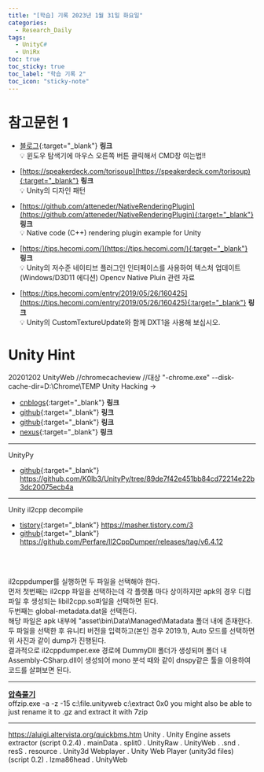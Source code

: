 ```yaml
---
title: "[학습] 기록 2023년 1월 31일 화요일"
categories:
  - Research_Daily
tags:
  - UnityC#
  - UniRx
toc: true
toc_sticky: true
toc_label: "학습 기록 2"
toc_icon: "sticky-note"
---
```


# 참고문헌 1

- [블로그](https://smprlab.tistory.com/24){:target="_blank"} **링크** <br>
    💡 윈도우 탐색기에 마우스 오른쪽 버튼 클릭해서 CMD창 여는법!!<br>

- [https://speakerdeck.com/torisoup](https://speakerdeck.com/torisoup){:target="_blank"} **링크** <br>
    💡 Unity의 디자인 패턴<br>

- [https://github.com/atteneder/NativeRenderingPlugin](https://github.com/atteneder/NativeRenderingPlugin){:target="_blank"} **링크** <br>
    💡 Native code (C++) rendering plugin example for Unity<br>

- [https://tips.hecomi.com/](https://tips.hecomi.com/){:target="_blank"} **링크** <br>
    💡 Unity의 저수준 네이티브 플러그인 인터페이스를 사용하여 텍스처 업데이트(Windows/D3D11 에디션) Opencv Native Pluin 관련 자료<br>

- [https://tips.hecomi.com/entry/2019/05/26/160425](https://tips.hecomi.com/entry/2019/05/26/160425){:target="_blank"} **링크** <br>
    💡 Unity의 CustomTextureUpdate와 함께 DXT1을 사용해 보십시오.<br>

# Unity Hint

20201202 UnityWeb
//chromecacheview
//대상 "-chrome.exe" --disk-cache-dir=D:\Chrome\TEMP
Unity Hacking ->

- [cnblogs](https://www.cnblogs.com/kekec/p/12175547.html){:target="_blank"} **링크** <br>
- [github](https://github.com/imadr/Unity-game-hacking){:target="_blank"} **링크** <br>
- [github](https://github.com/HearthSim/UnityPack){:target="_blank"} **링크** <br>
- [nexus](https://mh-nexus.de/en/downloads.php?product=HxD20){:target="_blank"} **링크** <br>

******
UnityPy
- [github](https://github.com/K0lb3/UnityPy/tree/89de7f42e451bb84cd72214e22b3dc20075ecb4a){:target="_blank"} https://github.com/K0lb3/UnityPy/tree/89de7f42e451bb84cd72214e22b3dc20075ecb4a <br>

******
Unity il2cpp decompile
- [tistory](https://masher.tistory.com/3){:target="_blank"} https://masher.tistory.com/3 <br>
- [github](https://github.com/Perfare/Il2CppDumper/releases/tag/v6.4.12){:target="_blank"} https://github.com/Perfare/Il2CppDumper/releases/tag/v6.4.12 
<br>
<br>

il2cppdumper를 실행하면 두 파일을 선택해야 한다.<br>
먼저 첫번째는 il2cpp 파일을 선택하는데 각 플렛폼 마다 상이하지만 apk의 경우 디컴파일 후 생성되는 libil2cpp.so파일을 선택하면 된다. <br>
두번째는 global-metadata.dat을 선택한다. <br>
해당 파일은 apk 내부에 "asset\bin\Data\Managed\Matadata 폴더 내에 존재한다.
두 파일을 선택한 후 유니티 버전을 입력하고(본인 경우 2019.1), Auto 모드를 선택하면 위 사진과 같이 dump가 진행된다. <br>
결과적으로 il2cppdumper.exe 경로에 DummyDll 폴더가 생성되며  폴더 내 Assembly-CSharp.dll이 생성되어 mono 분석 때와 같이 dnspy같은 툴을 이용하여 코드를 살펴보면 된다.

******
<b><u><span style="font-size:15px"> 압축풀기 </span></u></b><br>
offzip.exe -a -z -15 c:\file.unityweb c:\extract 0x0
you might also be able to just rename it to .gz and extract it with 7zip

******
https://aluigi.altervista.org/quickbms.htm
Unity . Unity Engine assets extractor (script 0.2.4) . mainData . split0 . UnityRaw . UnityWeb . .snd . resS . resource .
Unity3d Webplayer . Unity Web Player (unity3d files) (script 0.2) . lzma86head . UnityWeb

<!--
# 참고문헌 1

<b><u><span style="font-size:20px"> Microsoft Azure </span></u></b>
- [https://bluebirdofoz.hatenablog.com/](https://bluebirdofoz.hatenablog.com/){:target="_blank"} **링크** <br>
    💡 HatenaBlog MR관련 VR 관련 블로그 쓰는 일본인이다. Hololens2 관련 자료도있다.<br>

- [https://soramamenatan.hatenablog.com/archive](https://soramamenatan.hatenablog.com/archive){:target="_blank"} **링크** <br>
    💡 Unity Shader, UniRx, UniTask 등 볼게 많은 일본 블로그 <br>

- [https://qiita.com/KayaTakashiro/items/a4f5c638a58f386d6c0d](https://qiita.com/KayaTakashiro/items/a4f5c638a58f386d6c0d){:target="_blank"} **링크** <br>
    💡 UniTask를 사용한 마이크 볼륨 획득 및 wav 녹음 <br>

- [https://light11.hatenadiary.com/search?q=Unitask](https://light11.hatenadiary.com/search?q=Unitask){:target="_blank"} **링크** <br>
    💡 UniTask정보 수록 일본 블로그 <br>

- [https://yotiky.hatenablog.com/](https://yotiky.hatenablog.com/){:target="_blank"} **링크** <br>
    💡 UniTask정보 수록 일본 블로그 <br>

- [https://xrdnk.hateblo.jp/](https://xrdnk.hateblo.jp/){:target="_blank"} **링크** <br>
    💡 Unity ppt? 발표문서 수록 일본 블로그 <br>

- [https://www.nowsprinting.com/entry/2022/10/29/055523](https://www.nowsprinting.com/entry/2022/10/29/055523){:target="_blank"} **링크** <br>
    💡 Unity Test Framework v1.3에서 비동기 테스트 <br>

- [https://baba-s.hatenablog.com/entry/2022/02/16/090000](https://baba-s.hatenablog.com/entry/2022/02/16/090000){:target="_blank"} **링크** <br>
    💡 【Unity】Unity 에디터가 무겁다·Hold on 이나 Unity is busy 가 긴 때에 시험하는 것 33 선 <br>

- [https://ikorin2.hatenablog.jp/entry/2021/12/05/072126](https://ikorin2.hatenablog.jp/entry/2021/12/05/072126){:target="_blank"} **링크** <br>
    💡 (C#) async/await 이해하기 <br>

- [https://techblog.kayac.com/](https://techblog.kayac.com/){:target="_blank"} **링크** <br>
    💡 Unity 정보 수록 일본 블로그 <br>

- [https://someiyoshino.info/entry/2020/08/30/153135](https://someiyoshino.info/entry/2020/08/30/153135){:target="_blank"} **링크** <br>
    💡 비동기 메서드 소개: async/await 구문이 필요한 이유와 작동 방식 설명 <br>

- [https://b.hatena.ne.jp/q/Unitask?target=text](https://b.hatena.ne.jp/site/qiita.com/toRisouP){:target="_blank"} **링크** <br>
    💡 Unity 정보 수록 일본 블로그 <br>
    
- [https://www.hanachiru-blog.com/](https://www.hanachiru-blog.com/){:target="_blank"} **링크** <br>
    💡 Unity 정보 수록 일본 블로그 <br>

- [https://unityroom.com/](https://unityroom.com/){:target="_blank"} **링크** <br>
    💡 Unity 게임공유? 개발 블로그 <br>

- [https://www.matatabi-ux.com/entry/2022/01/20/100000](https://www.matatabi-ux.com/entry/2022/01/20/100000){:target="_blank"} **링크** <br>
    💡 Unity가 enum 값에서 사운드 소스 파일 경로를 가져오도록 허용 <br>

- [https://github.com/Haruma-K/UnityScreenNavigator](https://github.com/Haruma-K/UnityScreenNavigator){:target="_blank"} **링크** <br>
    💡 Github Unity Screen Navigator <br>

- [https://qiita.com/RYA234/items/ba73e6c37f1c39b1aeba](https://qiita.com/RYA234/items/ba73e6c37f1c39b1aeba){:target="_blank"} **링크** <br>
    💡 Qiita UniTask uGUI 단위 테스트 <br>    

- [https://qiita.com/dwl/items/9b9f51e404a8682c553b](https://qiita.com/dwl/items/9b9f51e404a8682c553b){:target="_blank"} **링크** <br>
    💡 Qiita UniTask로 간단한 프로세스를 빠르게 실행하고 결과를 문자열로 가져옵니다. <br>

- [https://qiita.com/dwl/items/9b9f51e404a8682c553b](https://qiita.com/dwl/items/9b9f51e404a8682c553b){:target="_blank"} **링크** <br>
    💡 Qiita UniTask Ver2, UniTaskAsyncEnumerable 요약 <br>

- [https://github.com/atteneder?tab=repositories](https://github.com/atteneder?tab=repositories){:target="_blank"} **링크** <br>
    💡 Github attender gltFast, DracoUnity, KtxUnity <br>

# 패키지 관리하기 Unitask, UniRx

<b><u><span style="font-size:20px">UniTask 패키지 메니저 추가하기 </span></u></b><br>
    com.cysharp.unitask@2.3.3 <br>
    https://github.com/Cysharp/UniTask.git?path=src/UniTask/Assets/Plugins/UniTask<br>

<b><u><span style="font-size:20px">UniRx 패키지 메니저 추가하기 </span></u></b><br> 
    com.neuecc.unirx@7.1.0<br>
    https://github.com/neuecc/UniRx.git?path=Assets/Plugins/UniRx/Scripts<br>

```json
{
    "name": "com.neuecc.unirx",
    "displayName": "UniRx",
    "version": "7.1.0",
    "unity": "2018.3",
    "description": "Reactive Extensions for Unity",
    "license": "MIT",
    "dependencies": {}
}
```

```json
    "com.cysharp.unitask": {
      "version": "https://github.com/Cysharp/UniTask.git?path=src/UniTask/Assets/Plugins/UniTask",
      "depth": 0,
      "source": "git",
      "dependencies": {},
      "hash": "73d86259ce31ce7f4dfe1d028ea1c3edf96c23e4"
    },
    "com.neuecc.unirx": {
      "version": "7.1.0",
      "depth": 0,
      "source": "registry",
      "dependencies": {},
      "url": "https://package.openupm.com"
    },

    "dependencies": {
        "com.cysharp.unitask": "https://github.com/Cysharp/UniTask.git?path=src/UniTask/Assets/Plugins/UniTask",
        "com.neuecc.unirx": "7.1.0"
    }
```

# Gltf 설치하기

- [glTFast github 문헌](https://github.com/atteneder/glTFast/blob/main/Documentation~/gltfast-1.md){:target="_blank"} **링크** <br>
    💡 https://github.com/atteneder/glTFast.git#gltfast-1 (note the # and the branch at the end). 

    패키지 메니저 추가 방법 <br>
    https://github.com/atteneder/glTFast.git#v5.0.0 <br>
    https://github.com/atteneder/DracoUnity.git#v4.0.2 <br> 
    https://gitlab.com/atteneder/ktxunity.git#2.2.3  (된다.) <br>


    [meshoptimizer decompression for Unity 0.1.0-preview.5](https://docs.unity3d.com/Packages/com.unity.meshopt.decompress@0.1/manual/index.html){:target="_blank"} <br>
    패키지 메니저 추가 방법 : com.unity.meshopt.decompress@0.1.0-preview.5 <br>

    [Unity Jobs Package Jobs 0.70.0-preview.7](https://docs.unity3d.com/Packages/com.unity.jobs@0.70/manual/index.html){:target="_blank"} <br>
    패키지 메니저 추가 방법 : com.unity.jobs@0.70.0-preview.7 <br>

    [Unity Collections package Collections 1.4.0](com.unity.collections@1.4){:target="_blank"} <br>
    패키지 메니저 추가 방법 : com.unity.collections@1.4.0 <br>


```json
    "dependencies": {
        "com.atteneder.draco": "https://github.com/atteneder/DracoUnity.git",
        "com.atteneder.gltfast": "https://github.com/atteneder/glTFast.git#gltfast-1",
        "com.atteneder.ktx": "https://gitlab.com/atteneder/ktxunity.git#2.2.3",
    }
```

```json
    "scopedRegistries": [
            {
                "name": "package.openupm.com",
                "url": "https://package.openupm.com",
                "scopes": [
                    "com.atteneder.ktx"
                ]
            }
        ],
        "dependencies": {
            "com.atteneder.ktx": "2.2.3"
        }
```
-->

<!--
author:
  name: 이 상은
  link: https://github.com/ggm3414.github.io
date: 2023-01-19 13:19:00 +0900
-->

<!--
📣<br>
**Beakjoon**에서 PASS된 코드만 업데이트합니다.<br>
알고리즘을 먼저 풀이하는 언어(Java)가 정해져있어, 
풀이 언어(Python, C++, Java)가 모두 업데이트될 때까지는 시간이 걸릴 수 있습니다.
{: .notice--primary}

# 참고 문헌 1

<b><u><span style="font-size:20px"> Qiita </span></u></b>


***

# 참고 문헌 2

<b><u><span style="font-size:20px"> 공부 자료 </span></u></b>
- [https://elekibear.com/category/game/unity](https://elekibear.com/category/game/unity){:target="_blank"} **링크** <br>
    💡 튜토리얼느낌? 다양한정보들이 있다. <br>
- [https://github.com/yangrc1234/UnityOpenGLAsyncReadback](https://github.com/yangrc1234/UnityOpenGLAsyncReadback){:target="_blank"} **링크** <br>
    💡 텍스처 읽기 알고리즘 참고하기에 좋다. <br>
- [https://qiita.com/sapphire_al2o3/items/4f517523f50e0113af1f](https://qiita.com/sapphire_al2o3/items/4f517523f50e0113af1f){:target="_blank"} **링크** <br>
    💡 Unity에서 GC Alloc을 발생시키지 않는 C# 코딩 <br>
- [https://speakerdeck.com/](https://speakerdeck.com/){:target="_blank"} **링크** <br>
    💡 발표자료 PPT 느낌 유니티 말고도 자료가 많다. <br>
- [https://github.com/TORISOUP](https://github.com/TORISOUP){:target="_blank"} **링크** <br>
    💡 MessagePipe, UniRxWorkBook 등 다양한 셈플정보를 제공해준다. <br>
- [https://learning.unity3d.jp/](https://learning.unity3d.jp/){:target="_blank"} **링크** <br>
    💡 일본 유니티 학습자료들이 많다. 한국과 비교된다. <br>
- [https://github.com/karais89/unirxExample](https://github.com/karais89/unirxExample){:target="_blank"} **링크** <br>
    💡 한국인 같다 번역해서 올린것이 있다. <br>
- [https://tech.lonpeach.com/2022/10/29/2022-unirx/](https://tech.lonpeach.com/2022/10/29/2022-unirx/){:target="_blank"} **링크** <br>
    💡 Qiita에 원본이 있다. 구글번역해서 올린것이다. 다양한 qiita 자료가 번역되어 있다. <br>
- [https://techblog.kayac.com/](https://techblog.kayac.com/){:target="_blank"} **링크** <br>
    💡 일본인 개발자 블로그 같다. 다양한 유니티 정보를 제공한다. <br>

***

# 참고 문헌 3
<b><u><span style="font-size:20px"> 메타버스 가상도시공간 구축 </span></u></b>
- [https://github.com/keijiro/NoiseBall5](https://github.com/keijiro/NoiseBall5){:target="_blank"} **링크** <br>
    💡 도시로딩에 사용할 알고리즘 Compute Shader 부분에서 Mesh 생성 <br>
- [https://github.com/keijiro/Swarm](https://github.com/keijiro/Swarm){:target="_blank"} **링크** <br>
- [https://github.com/keijiro/Swarm2](https://github.com/keijiro/Swarm2){:target="_blank"} **링크**   <br>
- [https://github.com/keijiro/DFVolume](https://github.com/keijiro/DFVolume){:target="_blank"} **링크**  <br>
    💡 메타버스에서 바람길 구현 <br>
- [https://www.youtube.com/watch?v=7tjycAEMJNg&ab_channel=UnityJapan](https://www.youtube.com/watch?v=7tjycAEMJNg&ab_channel=UnityJapan){:target="_blank"} **링크**  <br>
- [https://www.youtube.com/watch?v=u51C_sNZsyA&ab_channel=UnityJapan](https://www.youtube.com/watch?v=u51C_sNZsyA&ab_channel=UnityJapan){:target="_blank"} **링크**  <br>
    💡 유튜브 제펜 검색에 API (유니티 그래픽 API 총 점검) <br>

***
-->